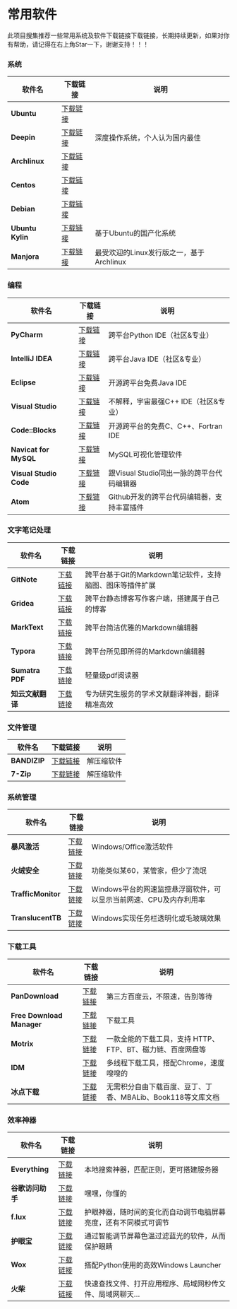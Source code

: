 # 常用软件

此项目搜集推荐一些常用系统及软件下载链接下载链接，长期持续更新，如果对你有帮助，请记得在右上角Star一下，谢谢支持！！！

### 系统

| 软件名           | 下载链接                                                     | 说明                                     |
| ---------------- | ------------------------------------------------------------ | ---------------------------------------- |
| **Ubuntu**       | [下载链接](https://mirrors.huaweicloud.com/ubuntu-releases/) |                                          |
| **Deepin**       | [下载链接](https://mirrors.huaweicloud.com/deepin-cd/)       | 深度操作系统，个人认为国内最佳           |
| **Archlinux**    | [下载链接](https://mirrors.huaweicloud.com/archlinux/)       |                                          |
| **Centos**       | [下载链接](https://mirrors.huaweicloud.com/centos/)          |                                          |
| **Debian**       | [下载链接](https://mirrors.huaweicloud.com/debian-cd/)       |                                          |
| **Ubuntu Kylin** | [下载链接](http://www.ubuntukylin.com/downloads/)            | 基于Ubuntu的国产化系统                   |
| **Manjora**      | [下载链接](https://manjaro.org/download/)                    | 最受欢迎的Linux发行版之一，基于Archlinux |



### 编程

| 软件名                 | 下载链接                                                     | 说明                                       |
| ---------------------- | ------------------------------------------------------------ | ------------------------------------------ |
| **PyCharm**            | [下载链接](https://www.jetbrains.com/pycharm/)               | 跨平台Python IDE（社区&专业）              |
| **IntelliJ IDEA**      | [下载链接](https://www.jetbrains.com/idea/)                  | 跨平台Java IDE（社区&专业）                |
| **Eclipse**            | [下载链接](https://www.eclipse.org/downloads/)               | 开源跨平台免费Java IDE                     |
| **Visual Studio**      | [下载链接](https://visualstudio.microsoft.com/zh-hans/downloads/) | 不解释，宇宙最强C++ IDE（社区&专业）       |
| **Code::Blocks**       | [下载链接](http://www.codeblocks.org/)                       | 开源跨平台的免费C、C++、Fortran IDE        |
| **Navicat for MySQL**  | [下载链接](https://www.navicat.com.cn/download/navicat-for-mysql) | MySQL可视化管理软件                        |
| **Visual Studio Code** | [下载链接](https://code.visualstudio.com/?wt.mc_id=vscom_downloads) | 跟Visual Studio同出一脉的跨平台代码编辑器  |
| **Atom**               | [下载链接](https://mirrors.huaweicloud.com/atom/)            | Github开发的跨平台代码编辑器，支持丰富插件 |

### 文字笔记处理

| 软件名           | 下载链接                                        | 说明                                                      |
| ---------------- | ----------------------------------------------- | --------------------------------------------------------- |
| **GitNote**      | [下载链接](https://gitnoteapp.com/zh/#download) | 跨平台基于Git的Markdown笔记软件，支持脑图、图床等插件扩展 |
| **Gridea**       | [下载链接](https://gridea.dev/)                 | 跨平台静态博客写作客户端，搭建属于自己的博客              |
| **MarkText**     | [下载链接](https://marktext.app/)               | 跨平台简洁优雅的Markdown编辑器                            |
| **Typora**       | [下载链接](https://www.typora.io/)              | 跨平台所见即所得的Markdown编辑器                          |
| **Sumatra PDF**  | [下载链接](https://www.sumatrapdfreader.org)    | 轻量级pdf阅读器                                           |
| **知云文献翻译** | [下载链接](http://i.zhiyunwenxian.cn/1.html)    | 专为研究生服务的学术文献翻译神器，翻译精准高效            |

### 文件管理

| 软件名       | 下载链接                             | 说明       |
| ------------ | ------------------------------------ | ---------- |
| **BANDIZIP** | [下载链接](https://cn.bandisoft.com) | 解压缩软件 |
| **7-Zip**    | [下载链接](https://www.7-zip.org/)   | 解压缩软件 |

### 系统管理

| 软件名             | 下载链接                                                     | 说明                                                         |
| ------------------ | ------------------------------------------------------------ | ------------------------------------------------------------ |
| **暴风激活**       | [下载链接](http://www.baofengjihuo.com)                      | Windows/Office激活软件                                       |
| **火绒安全**       | [下载链接](https://www.huorong.cn)                           | 功能类似某60，某管家，但少了流氓                             |
| **TrafficMonitor** | [下载链接](https://github.com/zhongyang219/TrafficMonitor/releases) | Windows平台的网速监控悬浮窗软件，可以显示当前网速、CPU及内存利用率 |
| **TranslucentTB**  | [下载链接](https://github.com/TranslucentTB/TranslucentTB/releases) | Windows实现任务栏透明化或毛玻璃效果                          |

### 下载工具

| 软件名                    | 下载链接                                             | 说明                                                        |
| ------------------------- | ---------------------------------------------------- | ----------------------------------------------------------- |
| **PanDownload**           | [下载链接](http://pandownload.com/)                  | 第三方百度云，不限速，告别等待                              |
| **Free Download Manager** | [下载链接](https://www.freedownloadmanager.org/zh/)  | 下载工具                                                    |
| **Motrix**                | [下载链接](https://motrix.app/zh-CN/)                | 一款全能的下载工具，支持 HTTP、FTP、BT、磁力链、百度网盘等  |
| **IDM**                   | [下载链接](https://www.internetdownloadmanager.com/) | 多线程下载工具，搭配Chrome，速度嗖嗖的                      |
| **冰点下载**              | [下载链接](http://www.bingdian001.com/?p=30)         | 无需积分自由下载百度、豆丁、丁香、MBALib、Book118等文库文档 |

###  效率神器

| 软件名           | 下载链接                                                     | 说明                                                         |
| ---------------- | ------------------------------------------------------------ | ------------------------------------------------------------ |
| **Everything**   | [下载链接](https://www.voidtools.com/zh-cn/)                 | 本地搜索神器，匹配正则，更可搭建服务器                       |
| **谷歌访问助手** | [下载链接](https://github-production-release-asset-2e65be.s3.amazonaws.com/118309444/d2dc5000-024a-11e9-849a-659b99693212?X-Amz-Algorithm=AWS4-HMAC-SHA256&X-Amz-Credential=AKIAIWNJYAX4CSVEH53A%2F20191010%2Fus-east-1%2Fs3%2Faws4_request&X-Amz-Date=20191010T085834Z&X-Amz-Expires=300&X-Amz-Signature=cbf63ed755b38b2d3d523a6b4099e68cab5fe1de5e472f1ab3871f41d4328775&X-Amz-SignedHeaders=host&actor_id=22308895&response-content-disposition=attachment%3B%20filename%3Dgoogle-access-helper-2.3.0.crx&response-content-type=application%2Foctet-stream) | 嘿嘿，你懂的                                                 |
| **f.lux**        | [下载链接](https://justgetflux.com)                          | 护眼神器，随时间的变化而自动调节电脑屏幕亮度，还有不同模式可调节 |
| **护眼宝**       | [下载链接](http://www.huyanbao.com/)                         | 通过智能调节屏幕色温过滤蓝光的软件，从而保护眼睛             |
| **Wox**          | [下载链接](http://www.wox.one/)                              | 搭配Python使用的高效Windows Launcher                         |
| **火柴**         | [下载链接](http://huochaipro.com/)                           | 快速查找文件、打开应用程序、局域网秒传文件、局域网聊天…      |

